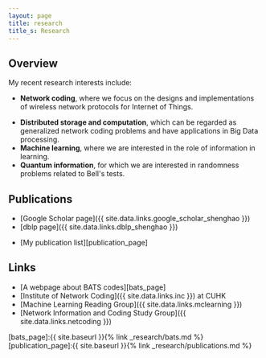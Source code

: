 ```yaml
---
layout: page
title: research
title_s: Research
---
```


## Overview
My recent research interests include:
* **Network coding**, where we focus on the designs and implementations of wireless network protocols for Internet of Things.
<!-- See more details in the [BATS code page][bats_page]. -->
* **Distributed storage and computation**, which can be regarded as generalized network coding problems and have applications in Big Data processing.
* **Machine learning**, where we are interested in the role of information in learning.
* **Quantum information**, for which we are interested in randomness problems related to Bell's tests.

## Publications

- [Google Scholar page]({{ site.data.links.google_scholar_shenghao }})
- [dblp page]({{ site.data.links.dblp_shenghao }})
<!-- - [Baidu Xueshu]({{ site.data.links.baidu_xueshu_shenghao }}) -->
- [My publication list][publication_page]

## Links
- [A webpage about BATS codes][bats_page]
- [Institute of Network Coding]({{ site.data.links.inc }}) at CUHK
- [Machine Learning Reading Group]({{ site.data.links.mclearning }})
- [Network Information and Coding Study Group]({{ site.data.links.netcoding }})

<!-- ### Reference
{% bibliography --cited %} -->


[bats_page]:{{ site.baseurl }}{% link _research/bats.md %}
[publication_page]:{{ site.baseurl }}{% link _research/publications.md %}
